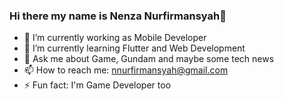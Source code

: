 ### Hi there my name is Nenza Nurfirmansyah👋

- 🔭 I’m currently working as Mobile Developer
- 🌱 I’m currently learning Flutter and Web Development
- 💬 Ask me about Game, Gundam and maybe some tech news
- 📫 How to reach me: nnurfirmansyah@gmail.com
- ⚡ Fun fact: I'm Game Developer too
